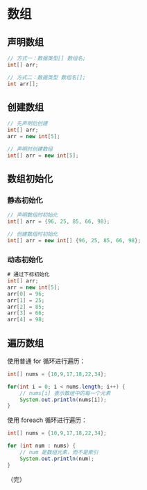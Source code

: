 # 数组

## 声明数组

```java
// 方式一：数据类型[] 数组名;
int[] arr;

// 方式二：数据类型 数组名[];
int arr[];
```

## 创建数组

```java
// 先声明后创建
int[] arr;
arr = new int[5];

// 声明时创建数组
int[] arr = new int[5];
```

## 数组初始化

### 静态初始化

```java
// 声明数组时初始化
int[] arr = {96, 25, 85, 66, 98};

// 创建数组时初始化
int[] arr = new int[] {96, 25, 85, 66, 98};
```

### 动态初始化

```java
# 通过下标初始化
int[] arr;
arr = new int[5];
arr[0] = 96;
arr[1] = 25;
arr[2] = 85;
arr[3] = 66;
arr[4] = 98;
```

## 遍历数组

使用普通 for 循环进行遍历：

```java
int[] nums = {10,9,17,18,22,34};

for(int i = 0; i < nums.length; i++) {
    // nums[i] 表示数组中的每一个元素
    System.out.println(nums[i]);
}
```

使用 foreach 循环进行遍历：

```java
int[] nums = {10,9,17,18,22,34};

for (int num : nums) {
    // num 是数组元素，而不是索引
    System.out.println(num);
}
```

（完）
